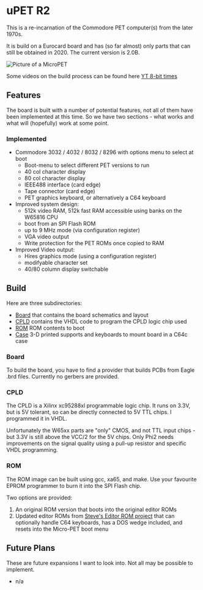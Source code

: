 # uPET R2

This is a re-incarnation of the Commodore PET computer(s) from the later 1970s.

It is build on a Eurocard board and has (so far almost) only parts that can still be obtained in 2020.
The current version is 2.0B.

![Picture of a MicroPET](images/upet.png)

Some videos on the build process can be found here [YT 8-bit times](https://youtube.com/playlist?list=PLi1dzy7kw1iybjcUccgjCV4fhNH4IPWSx)

## Features

The board is built with a number of potential features, not all of them have been implemented at this time.
So we have two sections - what works and what will (hopefully) work at some point.

### Implemented

- Commodore 3032 / 4032 / 8032 / 8296 with options menu to select at boot
  - Boot-menu to select different PET versions to run
  - 40 col character display
  - 80 col character display
  - IEEE488 interface (card edge)
  - Tape connector (card edge)
  - PET graphics keyboard, or alternatively a C64 keyboard
- Improved system design:
  - 512k video RAM, 512k fast RAM accessible using banks on the W65816 CPU
  - boot from an SPI Flash ROM
  - up to 9 MHz mode (via configuration register)
  - VGA video output
  - Write protection for the PET ROMs once copied to RAM
- Improved Video output:
  - Hires graphics mode (using a configuration register)
  - modifyable character set
  - 40/80 column display switchable

## Build

Here are three subdirectories:

- [Board](Board/) that contains the board schematics and layout
- [CPLD](CPLD/) contains the VHDL code to program the CPLD logic chip used
- [ROM](ROM/) ROM contents to boot
- [Case](Case/) 3-D printed supports and keyboards to mount board in a C64c case

### Board

To build the board, you have to find a provider that builds PCBs from Eagle .brd files.
Currently no gerbers are provided.

### CPLD

The CPLD is a Xilinx xc95288xl programmable logic chip. It runs on 3.3V, but is 5V tolerant,
so can be directly connected to 5V TTL chips. I programmed it in VHDL.

Unfortunately the W65xx parts are "only" CMOS, and not TTL input chips - but 3.3V is still above
the VCC/2 for the 5V chips. Only Phi2 needs improvements on the signal quality using a pull-up resistor
and specific VHDL programming.

### ROM

The ROM image can be built using gcc, xa65, and make. Use your favourite EPROM programmer to burn it into the SPI Flash chip.

Two options are provided:

1. An original ROM version that boots into the original editor ROMs
2. Updated editor ROMs from [Steve's Editor ROM project](http://www.6502.org/users/sjgray/projects/editrom/index.html) that can optionally handle C64 keyboards, has a DOS wedge included, and resets into the Micro-PET boot menu


## Future Plans

These are future expansions I want to look into. Not all may be possible to implement.

- n/a
 
